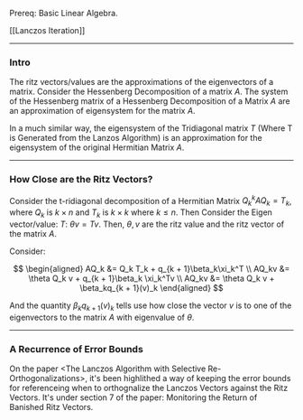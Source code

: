Prereq: Basic Linear Algebra. 

[[Lanczos Iteration]]

---
### **Intro**

The ritz vectors/values are the approximations of the eigenvectors of a matrix. Consider the Hessenberg Decomposition of a matrix $A$. The system of the Hessenberg matrix of a Hessenberg Decomposition of a Matrix $A$ are an approximation of eigensystem for the matrix $A$. 

In a much similar way, the eigensystem of the Tridiagonal matrix $T$ (Where T is Generated from the Lanzos Algorithm) is an approximation for the eigensystem of the original Hermitian Matrix $A$.

---
### **How Close are the Ritz Vectors?**

Consider the t-ridiagonal decomposition of a Hermitian Matrix $Q_k^kAQ_k = T_k$, where $Q_k$ is $k \times n$ and $T_k$ is $k\times k$ where $k \le n$. Then Consider the Eigen vector/value: $T$: $\theta v = Tv$. Then, $\theta, v$ are the ritz value and the ritz vector of the matrix $A$. 

Consider: 

$$
\begin{aligned}
    AQ_k &= Q_k T_k + q_{k + 1}\beta_k\xi_k^T
    \\
    AQ_kv &= \theta Q_k v + q_{k + 1}\beta_k \xi_k^Tv
    \\
    AQ_kv &= \theta Q_k v + \beta_kq_{k + 1}(v)_k
\end{aligned}
$$

And the quantity $\beta_kq_{k + 1}(v)_k$ tells use how close the vector $v$ is to one of the eigenvectors to the matrix $A$ with eigenvalue of $\theta$. 


---
### **A Recurrence of Error Bounds**

On the paper \<The Lanczos Algorithm with Selective Re-Orthogonalizations\>, it's been highlithed a way of keeping the error bounds for referenceing when to orthognalize the Lanczos Vectors against the Ritz Vectors. It's under section 7 of the paper: Monitoring the Return of Banished Ritz Vectors. 

